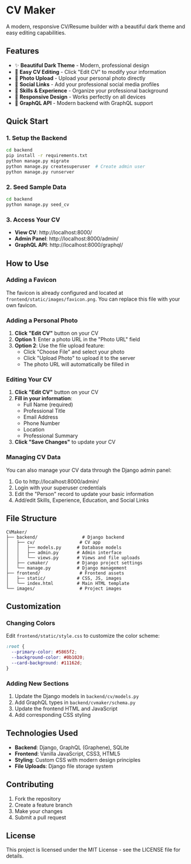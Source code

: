 # CV Maker

A modern, responsive CV/Resume builder with a beautiful dark theme and easy editing capabilities.

## Features

- ✨ **Beautiful Dark Theme** - Modern, professional design
- 📝 **Easy CV Editing** - Click "Edit CV" to modify your information
- 📸 **Photo Upload** - Upload your personal photo directly
- 🔗 **Social Links** - Add your professional social media profiles
- 🎯 **Skills & Experience** - Organize your professional background
- 📱 **Responsive Design** - Works perfectly on all devices
- 🚀 **GraphQL API** - Modern backend with GraphQL support

## Quick Start

### 1. Setup the Backend

```bash
cd backend
pip install -r requirements.txt
python manage.py migrate
python manage.py createsuperuser  # Create admin user
python manage.py runserver
```

### 2. Seed Sample Data

```bash
cd backend
python manage.py seed_cv
```

### 3. Access Your CV

- **View CV**: http://localhost:8000/
- **Admin Panel**: http://localhost:8000/admin/
- **GraphQL API**: http://localhost:8000/graphql/

## How to Use

### Adding a Favicon

The favicon is already configured and located at `frontend/static/images/favicon.png`. You can replace this file with your own favicon.

### Adding a Personal Photo

1. **Click "Edit CV"** button on your CV
2. **Option 1**: Enter a photo URL in the "Photo URL" field
3. **Option 2**: Use the file upload feature:
   - Click "Choose File" and select your photo
   - Click "Upload Photo" to upload it to the server
   - The photo URL will automatically be filled in

### Editing Your CV

1. **Click "Edit CV"** button on your CV
2. **Fill in your information**:
   - Full Name (required)
   - Professional Title
   - Email Address
   - Phone Number
   - Location
   - Professional Summary
3. **Click "Save Changes"** to update your CV

### Managing CV Data

You can also manage your CV data through the Django admin panel:

1. Go to http://localhost:8000/admin/
2. Login with your superuser credentials
3. Edit the "Person" record to update your basic information
4. Add/edit Skills, Experience, Education, and Social Links

## File Structure

```
CVMaker/
├── backend/                 # Django backend
│   ├── cv/                 # CV app
│   │   ├── models.py      # Database models
│   │   ├── admin.py       # Admin interface
│   │   └── views.py       # Views and file uploads
│   ├── cvmaker/           # Django project settings
│   └── manage.py          # Django management
├── frontend/               # Frontend assets
│   ├── static/            # CSS, JS, images
│   └── index.html         # Main HTML template
└── images/                 # Project images
```

## Customization

### Changing Colors

Edit `frontend/static/style.css` to customize the color scheme:

```css
:root {
  --primary-color: #5865f2;
  --background-color: #0b1020;
  --card-background: #11162d;
}
```

### Adding New Sections

1. Update the Django models in `backend/cv/models.py`
2. Add GraphQL types in `backend/cvmaker/schema.py`
3. Update the frontend HTML and JavaScript
4. Add corresponding CSS styling

## Technologies Used

- **Backend**: Django, GraphQL (Graphene), SQLite
- **Frontend**: Vanilla JavaScript, CSS3, HTML5
- **Styling**: Custom CSS with modern design principles
- **File Uploads**: Django file storage system

## Contributing

1. Fork the repository
2. Create a feature branch
3. Make your changes
4. Submit a pull request

## License

This project is licensed under the MIT License - see the LICENSE file for details.